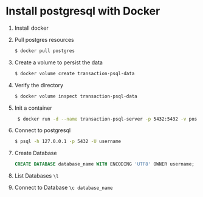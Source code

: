 # Install postgresql with Docker

1. Install docker
   
2. Pull postgres resources
   ```bash
   $ docker pull postgres
   ```
3. Create a volume to persist the data
   ```bash
   $ docker volume create transaction-psql-data
   ```
4. Verify the directory
   ```bash
   $ docker volume inspect transaction-psql-data
   ```
5. Init a container 
   ```bash
    $ docker run -d --name transaction-psql-server -p 5432:5432 -v postgres-data:/var/lib/docker/volumes/transaction-psql-data/_data -e "POSTGRES_PASSWORD=PASS" username
   ```

6. Connect to postgresql
   ```bash
   $ psql -h 127.0.0.1 -p 5432 -U username
   ```

7. Create Database
   
   ```sql
   CREATE DATABASE database_name WITH ENCODING 'UTF8' OWNER username;
   ```

8. List Databases `\l`
9. Connect to Database `\c database_name`